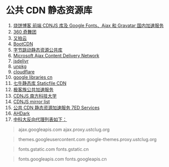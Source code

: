 # 公共 CDN 静态资源库

1. [烧饼博客 前端 CDNJS 库及 Google Fonts、Ajax 和 Gravatar 国内加速服务](https://u.sb/css-cdn/)
1. [360 奇舞团](https://cdn.baomitu.com/)
1. [又拍云](http://jscdn.upai.com/)
1. [BootCDN](https://www.bootcdn.cn/)
1. [字节跳动静态资源公共库](http://cdn.bytedance.com/)
1. [Microsoft Ajax Content Delivery Network](https://docs.microsoft.com/en-us/aspnet/ajax/cdn/overview)
1. [jsdelivr](https://www.jsdelivr.com/)
1. [unpkg](https://unpkg.com/)
1. [cloudflare ](https://cdnjs.com/)
1. [google libraries cn](https://developers.google.cn/speed/libraries)
1. [七牛静态库 Staticfile CDN](http://staticfile.org/)
1. [极客族公共加速服务](https://cdn.geekzu.org/cached.html)
1. [CDNJS 南方科技大学](https://mirrors.sustech.edu.cn/help/cdnjs.html)
1. [CDNJS mirror list ](https://mirrorz.org/list/cdnjs)
1. [公共 CDN 静态资源加速服务 7ED Services ](https://www.7ed.net/start/public-cdn.html)
1. [AHDark](https://www.sourcegcdn.com/)
1. [中科大反向代理列表如下：](https://mirrors.ustc.edu.cn/)

> ajax.googleapis.com ajax.proxy.ustclug.org

> themes.googleusercontent.com google-themes.proxy.ustclug.org

> fonts.gstatic.com fonts.gstatic.cn

> fonts.googleapis.com fonts.googleapis.cn

